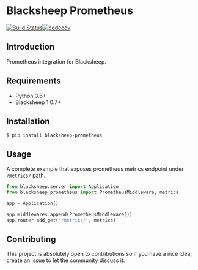 # Blacksheep Prometheus

[![Build Status](https://github.com/Cdayz/blacksheep-prometheus/workflows/Continuous%20Integration/badge.svg)](https://github.com/Cdayz/blacksheep-prometheus/actions)[![codecov](https://codecov.io/gh/Cdayz/blacksheep-prometheus/branch/master/graph/badge.svg?token=YJTGKBTQSE)](https://codecov.io/gh/Cdayz/blacksheep-prometheus)

## Introduction

Prometheus integration for Blacksheep.

## Requirements

* Python 3.6+
* Blacksheep 1.0.7+

## Installation

```console
$ pip install blacksheep-prometheus
```

## Usage

A complete example that exposes prometheus metrics endpoint under `/metrics/` path.

```python
from blacksheep.server import Application
from blacksheep_prometheus import PrometheusMiddleware, metrics

app = Application()

app.middlewares.append(PrometheusMiddleware())
app.router.add_get('/metrics/', metrics)
```

## Contributing

This project is absolutely open to contributions so if you have a nice idea, create an issue to let the community 
discuss it.
